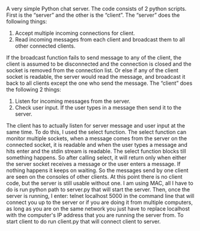 A very simple Python chat server.
The code consists of 2 python scripts. First is the “server” and the other is the “client”.
The “server” does the following things: 
1. Accept multiple incoming connections for client.
2. Read incoming messages from each client and broadcast them to all other connected clients.

If the broadcast function fails to send message to any of the client, the client is assumed to be disconnected and the connection is closed and the socket is removed from the connection list. Or else if any of the client socket is readable, the server would read the message, and broadcast it back to all clients except the one who send the message.
The “client” does the following 2 things:
1. Listen for incoming messages from the server.
2. Check user input. If the user types in a message then send it to the server.

The client has to actually listen for server message and user input at the same time. To do this, I used the select function. The select function can monitor multiple sockets, when a message comes from the server on the connected socket, it is readable and when the user types a message and hits enter and the stdin stream is readable. The select function blocks till something happens. So after calling select, it will return only when either the server socket receives a message or the user enters a message. If nothing happens it keeps on waiting.
So the messages send by one client are seen on the consoles of other clients. 
At this point there is no client code, but the server is still usable without one. I am using MAC, all I have to do is run python path to server.py that will start the server. Then, once the server is running, I enter: telnet localhost 5000 in the command line that will connect you up to the server or if you are doing it from multiple computers, as long as you are on the same network you just have to replace localhost with the computer's IP address that you are running the server from. To start client to do run client.py that will connect client to server.


